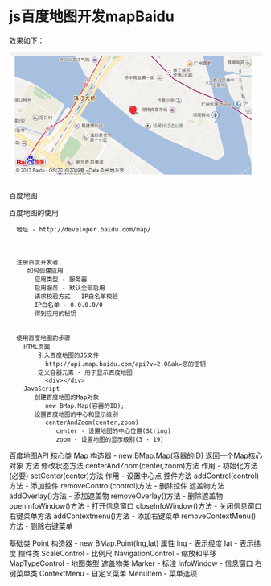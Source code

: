 # js百度地图开发mapBaidu

效果如下：

![](img.png)


 百度地图
 
 百度地图的使用
 
      地址 - http://developer.baidu.com/map/	
 


      注册百度开发者
         如何创建应用
           应用类型 - 服务器
           启用服务 - 默认全部启用
           请求校验方式 - IP白名单校验
           IP白名单 - 0.0.0.0/0
           得到应用的秘钥


      使用百度地图的步骤
        HTML页面
            引入百度地图的JS文件
              http://api.map.baidu.com/api?v=2.0&ak=您的密钥
            定义容器元素 - 用于显示百度地图
              <div></div>
        JavaScript
           创建百度地图的Map对象
              new BMap.Map(容器的ID);
           设置百度地图的中心和显示级别
              centerAndZoom(center,zoom)
	             center - 设置地图的中心位置(String)
	             zoom - 设置地图的显示级别(3 - 19)  



百度地图API
核心类
     Map
         构造器 - new BMap.Map(容器的ID)
         返回一个Map核心对象
         方法
          修改状态方法
            centerAndZoom(center,zoom)方法
            作用 - 初始化方法(必要)
            setCenter(center)方法
            作用 - 设置中心点
          控件方法
           addControl(control)方法 - 添加控件
           removeControl(control)方法 - 删除控件
          遮盖物方法
            addOverlay()方法 - 添加遮盖物
            removeOverlay()方法 - 删除遮盖物
            openInfoWindow()方法 - 打开信息窗口
            closeInfoWindow()方法 - 关闭信息窗口
          右键菜单方法
            addContextmenu()方法 - 添加右键菜单
            removeContextMenu()方法 - 删除右键菜单  




基础类
      Point
          构造器 - new BMap.Point(lng,lat)
             属性
             lng - 表示经度
             lat - 表示纬度
 控件类
       ScaleControl - 比例尺
       NavigationControl - 缩放和平移
       MapTypeControl - 地图类型
 遮盖物类
       Marker - 标注
       InfoWindow - 信息窗口
 右键菜单类
       ContextMenu - 自定义菜单
       MenuItem - 菜单选项                                           
